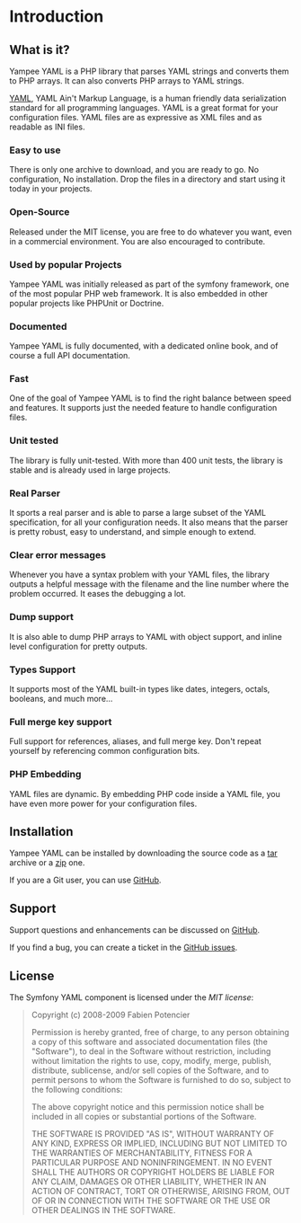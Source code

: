 Introduction
============

What is it?
-----------

Yampee YAML is a PHP library that parses YAML strings and converts them to
PHP arrays. It can also converts PHP arrays to YAML strings.

[YAML](http://www.yaml.org/), YAML Ain't Markup Language, is a human friendly
data serialization standard for all programming languages. YAML is a great
format for your configuration files. YAML files are as expressive as XML files
and as readable as INI files.

### Easy to use

There is only one archive to download, and you are ready to go. No
configuration, No installation. Drop the files in a directory and start using
it today in your projects.

### Open-Source

Released under the MIT license, you are free to do whatever you want, even in
a commercial environment. You are also encouraged to contribute.

### Used by popular Projects

Yampee YAML was initially released as part of the symfony framework, one of
the most popular PHP web framework. It is also embedded in other popular
projects like PHPUnit or Doctrine.

### Documented

Yampee YAML is fully documented, with a dedicated online book, and of course
a full API documentation.

### Fast

One of the goal of Yampee YAML is to find the right balance between speed and
features. It supports just the needed feature to handle configuration files.

### Unit tested

The library is fully unit-tested. With more than 400 unit tests, the library
is stable and is already used in large projects.

### Real Parser

It sports a real parser and is able to parse a large subset of the YAML
specification, for all your configuration needs. It also means that the parser
is pretty robust, easy to understand, and simple enough to extend.

### Clear error messages

Whenever you have a syntax problem with your YAML files, the library outputs a
helpful message with the filename and the line number where the problem
occurred. It eases the debugging a lot.

### Dump support

It is also able to dump PHP arrays to YAML with object support, and inline
level configuration for pretty outputs.

### Types Support

It supports most of the YAML built-in types like dates, integers, octals,
booleans, and much more...

### Full merge key support

Full support for references, aliases, and full merge key. Don't repeat
yourself by referencing common configuration bits.

### PHP Embedding

YAML files are dynamic. By embedding PHP code inside a YAML file, you have
even more power for your configuration files.

Installation
------------

Yampee YAML can be installed by downloading the source code as a
[tar](http://github.com/yampee/Yaml/tarball/master) archive or a
[zip](http://github.com/yampee/Yaml/zipball/master) one.

If you are a Git user, you can use [GitHub](http://github.com/yampee/Yaml).

Support
-------

Support questions and enhancements can be discussed on
[GitHub](https://github.com/yampee/Yaml/issues).

If you find a bug, you can create a ticket in the
[GitHub issues](https://github.com/yampee/Yaml/issues).

License
-------

The Symfony YAML component is licensed under the *MIT license*:

>Copyright (c) 2008-2009 Fabien Potencier
>
>Permission is hereby granted, free of charge, to any person obtaining a copy
>of this software and associated documentation files (the "Software"), to deal
>in the Software without restriction, including without limitation the rights
>to use, copy, modify, merge, publish, distribute, sublicense, and/or sell
>copies of the Software, and to permit persons to whom the Software is furnished
>to do so, subject to the following conditions:
>
>The above copyright notice and this permission notice shall be included in all
>copies or substantial portions of the Software.
>
>THE SOFTWARE IS PROVIDED "AS IS", WITHOUT WARRANTY OF ANY KIND, EXPRESS OR
>IMPLIED, INCLUDING BUT NOT LIMITED TO THE WARRANTIES OF MERCHANTABILITY,
>FITNESS FOR A PARTICULAR PURPOSE AND NONINFRINGEMENT. IN NO EVENT SHALL THE
>AUTHORS OR COPYRIGHT HOLDERS BE LIABLE FOR ANY CLAIM, DAMAGES OR OTHER
>LIABILITY, WHETHER IN AN ACTION OF CONTRACT, TORT OR OTHERWISE, ARISING FROM,
>OUT OF OR IN CONNECTION WITH THE SOFTWARE OR THE USE OR OTHER DEALINGS IN
>THE SOFTWARE.
